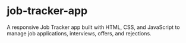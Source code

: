 # job-tracker-app
A responsive Job Tracker app built with HTML, CSS, and JavaScript to manage job applications, interviews, offers, and rejections.
